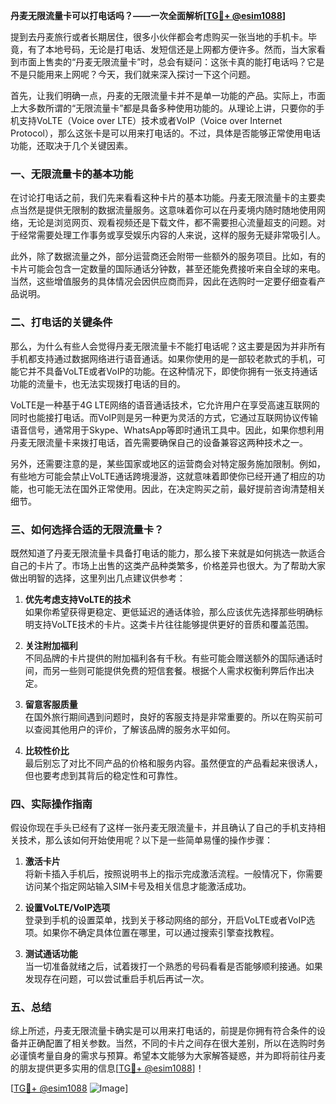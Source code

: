 **丹麦无限流量卡可以打电话吗？——一次全面解析[[TG💪+ @esim1088](https://t.me/s/esim1088)]**

提到去丹麦旅行或者长期居住，很多小伙伴都会考虑购买一张当地的手机卡。毕竟，有了本地号码，无论是打电话、发短信还是上网都方便许多。然而，当大家看到市面上售卖的“丹麦无限流量卡”时，总会有疑问：这张卡真的能打电话吗？它是不是只能用来上网呢？今天，我们就来深入探讨一下这个问题。

首先，让我们明确一点，丹麦的无限流量卡并不是单一功能的产品。实际上，市面上大多数所谓的“无限流量卡”都是具备多种使用功能的。从理论上讲，只要你的手机支持VoLTE（Voice over LTE）技术或者VoIP（Voice over Internet Protocol），那么这张卡是可以用来打电话的。不过，具体是否能够正常使用电话功能，还取决于几个关键因素。

### **一、无限流量卡的基本功能**

在讨论打电话之前，我们先来看看这种卡片的基本功能。丹麦无限流量卡的主要卖点当然是提供无限制的数据流量服务。这意味着你可以在丹麦境内随时随地使用网络，无论是浏览网页、观看视频还是下载文件，都不需要担心流量超支的问题。对于经常需要处理工作事务或享受娱乐内容的人来说，这样的服务无疑非常吸引人。

此外，除了数据流量之外，部分运营商还会附带一些额外的服务项目。比如，有的卡片可能会包含一定数量的国际通话分钟数，甚至还能免费接听来自全球的来电。当然，这些增值服务的具体情况会因供应商而异，因此在选购时一定要仔细查看产品说明。

### **二、打电话的关键条件**

那么，为什么有些人会觉得丹麦无限流量卡不能打电话呢？这主要是因为并非所有手机都支持通过数据网络进行语音通话。如果你使用的是一部较老款式的手机，可能它并不具备VoLTE或者VoIP的功能。在这种情况下，即使你拥有一张支持通话功能的流量卡，也无法实现拨打电话的目的。

VoLTE是一种基于4G LTE网络的语音通话技术，它允许用户在享受高速互联网的同时也能接打电话。而VoIP则是另一种更为灵活的方式，它通过互联网协议传输语音信号，通常用于Skype、WhatsApp等即时通讯工具中。因此，如果你想利用丹麦无限流量卡来拨打电话，首先需要确保自己的设备兼容这两种技术之一。

另外，还需要注意的是，某些国家或地区的运营商会对特定服务施加限制。例如，有些地方可能会禁止VoLTE通话跨境漫游，这就意味着即使你已经开通了相应的功能，也可能无法在国外正常使用。因此，在决定购买之前，最好提前咨询清楚相关细节。

### **三、如何选择合适的无限流量卡？**

既然知道了丹麦无限流量卡具备打电话的能力，那么接下来就是如何挑选一款适合自己的卡片了。市场上出售的这类产品种类繁多，价格差异也很大。为了帮助大家做出明智的选择，这里列出几点建议供参考：

1. **优先考虑支持VoLTE的技术**  
   如果你希望获得更稳定、更低延迟的通话体验，那么应该优先选择那些明确标明支持VoLTE技术的卡片。这类卡片往往能够提供更好的音质和覆盖范围。

2. **关注附加福利**  
   不同品牌的卡片提供的附加福利各有千秋。有些可能会赠送额外的国际通话时间，而另一些则可能提供免费的短信套餐。根据个人需求权衡利弊后作出决定。

3. **留意客服质量**  
   在国外旅行期间遇到问题时，良好的客服支持是非常重要的。所以在购买前可以查阅其他用户的评价，了解该品牌的服务水平如何。

4. **比较性价比**  
   最后别忘了对比不同产品的价格和服务内容。虽然便宜的产品看起来很诱人，但也要考虑到其背后的稳定性和可靠性。

### **四、实际操作指南**

假设你现在手头已经有了这样一张丹麦无限流量卡，并且确认了自己的手机支持相关技术，那么该如何开始使用呢？以下是一些简单易懂的操作步骤：

1. **激活卡片**  
   将新卡插入手机后，按照说明书上的指示完成激活流程。一般情况下，你需要访问某个指定网站输入SIM卡号及相关信息才能激活成功。

2. **设置VoLTE/VoIP选项**  
   登录到手机的设置菜单，找到关于移动网络的部分，开启VoLTE或者VoIP选项。如果你不确定具体位置在哪里，可以通过搜索引擎查找教程。

3. **测试通话功能**  
   当一切准备就绪之后，试着拨打一个熟悉的号码看看是否能够顺利接通。如果发现存在问题，可以尝试重启手机后再试一次。

### **五、总结**

综上所述，丹麦无限流量卡确实是可以用来打电话的，前提是你拥有符合条件的设备并正确配置了相关参数。当然，不同的卡片之间存在很大差别，所以在选购时务必谨慎考量自身的需求与预算。希望本文能够为大家解答疑惑，并为即将前往丹麦的朋友提供更多实用的信息[[TG💪+ @esim1088](https://t.me/s/esim1088)]！

[[TG💪+ @esim1088](https://t.me/s/esim1088) ![Image](https://i.postimg.cc/4NQfJmqS/Snipaste-2025-05-13-00-14-12.png)]